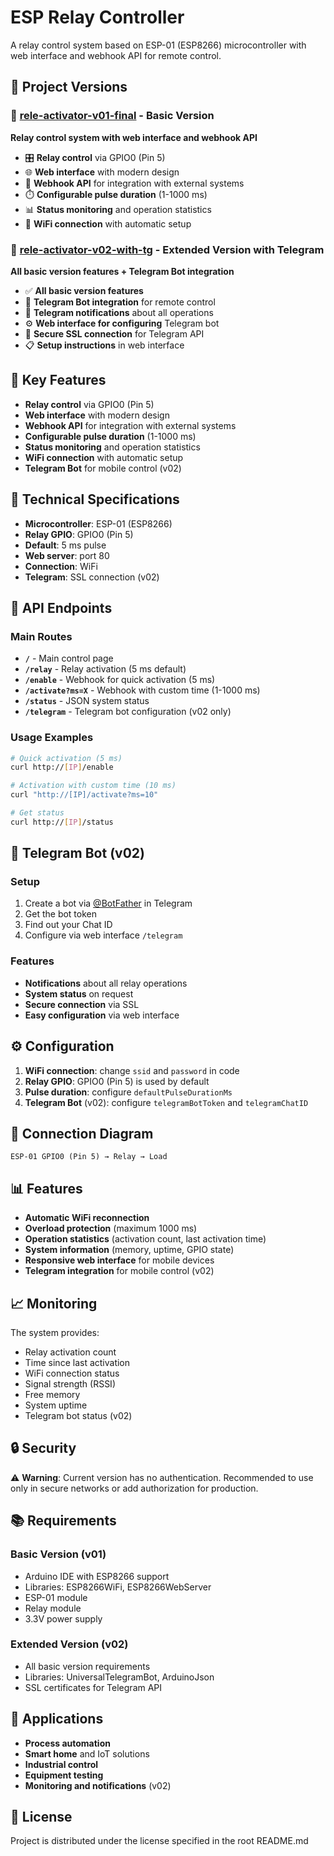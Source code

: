# ESP Relay Controller

A relay control system based on ESP-01 (ESP8266) microcontroller with web interface and webhook API for remote control.

## 📁 Project Versions

### 🔧 [rele-activator-v01-final](./rele-activator-v01-final) - Basic Version
**Relay control system with web interface and webhook API**

- 🎛️ **Relay control** via GPIO0 (Pin 5)
- 🌐 **Web interface** with modern design
- 🔗 **Webhook API** for integration with external systems
- ⏱️ **Configurable pulse duration** (1-1000 ms)
- 📊 **Status monitoring** and operation statistics
- 📶 **WiFi connection** with automatic setup

### 🤖 [rele-activator-v02-with-tg](./rele-activator-v02-with-tg) - Extended Version with Telegram
**All basic version features + Telegram Bot integration**

- ✅ **All basic version features**
- 🤖 **Telegram Bot integration** for remote control
- 📱 **Telegram notifications** about all operations
- ⚙️ **Web interface for configuring** Telegram bot
- 🔐 **Secure SSL connection** for Telegram API
- 📋 **Setup instructions** in web interface

## 🚀 Key Features

- **Relay control** via GPIO0 (Pin 5)
- **Web interface** with modern design
- **Webhook API** for integration with external systems
- **Configurable pulse duration** (1-1000 ms)
- **Status monitoring** and operation statistics
- **WiFi connection** with automatic setup
- **Telegram Bot** for mobile control (v02)

## 🔧 Technical Specifications

- **Microcontroller**: ESP-01 (ESP8266)
- **Relay GPIO**: GPIO0 (Pin 5)
- **Default**: 5 ms pulse
- **Web server**: port 80
- **Connection**: WiFi
- **Telegram**: SSL connection (v02)

## 📡 API Endpoints

### Main Routes

- **`/`** - Main control page
- **`/relay`** - Relay activation (5 ms default)
- **`/enable`** - Webhook for quick activation (5 ms)
- **`/activate?ms=X`** - Webhook with custom time (1-1000 ms)
- **`/status`** - JSON system status
- **`/telegram`** - Telegram bot configuration (v02 only)

### Usage Examples

```bash
# Quick activation (5 ms)
curl http://[IP]/enable

# Activation with custom time (10 ms)
curl "http://[IP]/activate?ms=10"

# Get status
curl http://[IP]/status
```

## 🤖 Telegram Bot (v02)

### Setup
1. Create a bot via [@BotFather](https://t.me/BotFather) in Telegram
2. Get the bot token
3. Find out your Chat ID
4. Configure via web interface `/telegram`

### Features
- **Notifications** about all relay operations
- **System status** on request
- **Secure connection** via SSL
- **Easy configuration** via web interface

## ⚙️ Configuration

1. **WiFi connection**: change `ssid` and `password` in code
2. **Relay GPIO**: GPIO0 (Pin 5) is used by default
3. **Pulse duration**: configure `defaultPulseDurationMs`
4. **Telegram Bot** (v02): configure `telegramBotToken` and `telegramChatID`

## 🔌 Connection Diagram

```
ESP-01 GPIO0 (Pin 5) → Relay → Load
```

## 📊 Features

- **Automatic WiFi reconnection**
- **Overload protection** (maximum 1000 ms)
- **Operation statistics** (activation count, last activation time)
- **System information** (memory, uptime, GPIO state)
- **Responsive web interface** for mobile devices
- **Telegram integration** for mobile control (v02)

## 📈 Monitoring

The system provides:
- Relay activation count
- Time since last activation
- WiFi connection status
- Signal strength (RSSI)
- Free memory
- System uptime
- Telegram bot status (v02)

## 🔒 Security

⚠️ **Warning**: Current version has no authentication. Recommended to use only in secure networks or add authorization for production.

## 📚 Requirements

### Basic Version (v01)
- Arduino IDE with ESP8266 support
- Libraries: ESP8266WiFi, ESP8266WebServer
- ESP-01 module
- Relay module
- 3.3V power supply

### Extended Version (v02)
- All basic version requirements
- Libraries: UniversalTelegramBot, ArduinoJson
- SSL certificates for Telegram API

## 🎯 Applications

- **Process automation**
- **Smart home** and IoT solutions
- **Industrial control**
- **Equipment testing**
- **Monitoring and notifications** (v02)

## 📄 License

Project is distributed under the license specified in the root README.md

